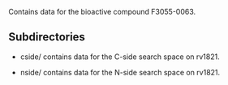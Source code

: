 Contains data for the bioactive compound F3055-0063.

## Subdirectories

- cside/ contains data for the C-side search space on rv1821.

- nside/ contains data for the N-side search space on rv1821.

